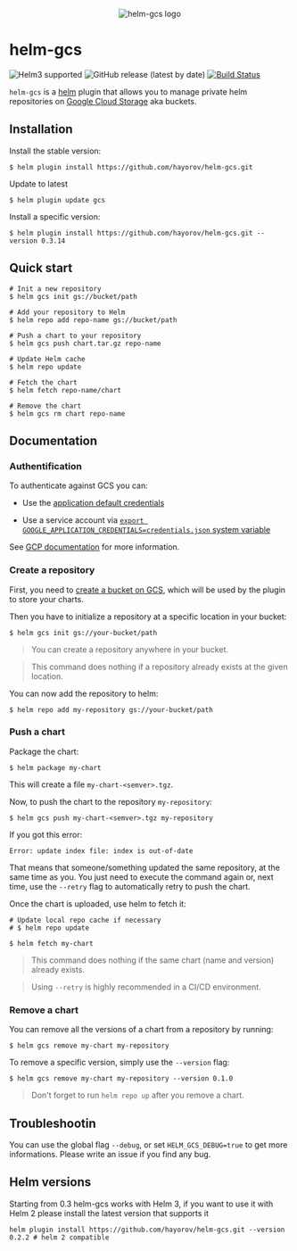 <p align="center">
	<img src="https://raw.githubusercontent.com/hayorov/helm-gcs/master/assets/helm-gcs-logo.png" alt="helm-gcs logo"/>
</p>

# helm-gcs

![Helm3 supported](https://img.shields.io/badge/Helm%203-supported-green)
![GitHub release (latest by date)](https://img.shields.io/github/v/release/hayorov/helm-gcs)
[![Build Status](https://github.com/hayorov/helm-gcs/workflows/release/badge.svg)](https://github.com/hayorov/helm-gcs/releases/latest)

`helm-gcs` is a [helm](https://github.com/kubernetes/helm) plugin that allows you to manage private helm repositories on [Google Cloud Storage](https://cloud.google.com/storage/) aka buckets.

## Installation

Install the stable version:

```shell
$ helm plugin install https://github.com/hayorov/helm-gcs.git
```

Update to latest

```shell
$ helm plugin update gcs
```

Install a specific version:

```shell
$ helm plugin install https://github.com/hayorov/helm-gcs.git --version 0.3.14
```

## Quick start

```shell
# Init a new repository
$ helm gcs init gs://bucket/path

# Add your repository to Helm
$ helm repo add repo-name gs://bucket/path

# Push a chart to your repository
$ helm gcs push chart.tar.gz repo-name

# Update Helm cache
$ helm repo update

# Fetch the chart
$ helm fetch repo-name/chart

# Remove the chart
$ helm gcs rm chart repo-name
```

## Documentation

### Authentification

To authenticate against GCS you can:

- Use the [application default credentials](https://cloud.google.com/sdk/gcloud/reference/auth/application-default/)

- Use a service account via [`export GOOGLE_APPLICATION_CREDENTIALS=credentials.json` system variable](https://cloud.google.com/docs/authentication/getting-started)

See [GCP documentation](https://cloud.google.com/docs/authentication/production#providing_credentials_to_your_application) for more information.

### Create a repository

First, you need to [create a bucket on GCS](https://cloud.google.com/storage/docs/creating-buckets), which will be used by the plugin to store your charts.

Then you have to initialize a repository at a specific location in your bucket:

```shell
$ helm gcs init gs://your-bucket/path
```

> You can create a repository anywhere in your bucket.

> This command does nothing if a repository already exists at the given location.

You can now add the repository to helm:

```shell
$ helm repo add my-repository gs://your-bucket/path
```

### Push a chart

Package the chart:

```shell
$ helm package my-chart
```

This will create a file `my-chart-<semver>.tgz`.

Now, to push the chart to the repository `my-repository`:

```shell
$ helm gcs push my-chart-<semver>.tgz my-repository
```

If you got this error:

```shell
Error: update index file: index is out-of-date
```

That means that someone/something updated the same repository, at the same time as you. You just need to execute the command again or, next time, use the `--retry` flag to automatically retry to push the chart.

Once the chart is uploaded, use helm to fetch it:

```shell
# Update local repo cache if necessary
# $ helm repo update

$ helm fetch my-chart
```

> This command does nothing if the same chart (name and version) already exists.

> Using `--retry` is highly recommended in a CI/CD environment.

### Remove a chart

You can remove all the versions of a chart from a repository by running:

```shell
$ helm gcs remove my-chart my-repository
```

To remove a specific version, simply use the `--version` flag:

```shell
$ helm gcs remove my-chart my-repository --version 0.1.0
```

> Don't forget to run `helm repo up` after you remove a chart.

## Troubleshootin

You can use the global flag `--debug`, or set `HELM_GCS_DEBUG=true` to get more informations. Please write an issue if you find any bug.

## Helm versions

Starting from 0.3 helm-gcs works with Helm 3, if you want to use it with Helm 2 please install the latest version that supports it

```shell
helm plugin install https://github.com/hayorov/helm-gcs.git --version 0.2.2 # helm 2 compatible
```
